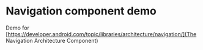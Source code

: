 # Navigation component demo

Demo for [https://developer.android.com/topic/libraries/architecture/navigation/](The Navigation Architecture Component)
